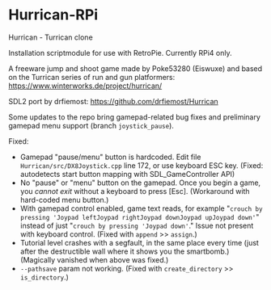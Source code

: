 # Hurrican-RPi
Hurrican - Turrican clone

Installation scriptmodule for use with RetroPie. Currently RPi4 only.

A freeware jump and shoot game made by Poke53280 (Eiswuxe) and based on the Turrican series of run and gun platformers: https://www.winterworks.de/project/hurrican/

SDL2 port by drfiemost: https://github.com/drfiemost/Hurrican

Some updates to the repo bring gamepad-related bug fixes and preliminary gamepad menu support (branch `joystick_pause`).

Fixed:
- Gamepad "pause/menu" button is hardcoded. Edit file `Hurrican/src/DX8Joystick.cpp` line 172, or use keyboard ESC key. (Fixed: autodetects start button mapping with SDL_GameController API)
- No "pause" or "menu" button on the gamepad. Once you begin a game, you *cannot exit* without a keyboard to press [Esc]. (Workaround with hard-coded menu button.)
- With gamepad control enabled, game text reads, for example "`crouch by pressing 'Joypad leftJoypad rightJoypad downJoypad upJoypad down'`" instead of just "`crouch by pressing 'Joypad down'`." Issue not present with keyboard control. (Fixed with `append` >> `assign`.)
- Tutorial level crashes with a segfault, in the same place every time (just after the destructible wall where it shows you the smartbomb.) (Magically vanished when above was fixed.)
- `--pathsave` param not working. (Fixed with `create_directory` >> `is_directory`.)
